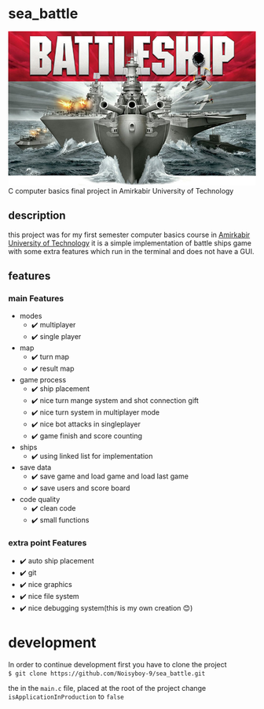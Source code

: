 # sea_battle
![banner](banner.jpg) <br>
C computer basics final project in Amirkabir University of Technology 
## description
this project was for my first semester computer basics course in [Amirkabir University of Technology](aut.ac.ir)
it is a simple implementation of battle ships game with some extra features which run in the terminal
and does not have a GUI.
  
## features
### main Features
- modes
    - :heavy_check_mark:  multiplayer
    - :heavy_check_mark:  single player
- map
    - :heavy_check_mark:  turn map
    - :heavy_check_mark:  result map
- game process
    - :heavy_check_mark:  ship placement
    - :heavy_check_mark:  nice turn mange system and shot connection gift
    - :heavy_check_mark:  nice turn system in multiplayer mode
    - :heavy_check_mark:  nice bot attacks in singleplayer
    - :heavy_check_mark:  game finish and score counting
- ships
    - :heavy_check_mark:  using linked list for implementation
- save data
   - :heavy_check_mark:  save game and load game and load last game
   - :heavy_check_mark:  save users and score board
- code quality
    - :heavy_check_mark:  clean code
    - :heavy_check_mark:  small functions
 
### extra point Features
- :heavy_check_mark: auto ship placement
- :heavy_check_mark: git
- :heavy_check_mark: nice graphics
- :heavy_check_mark:  nice file system
- :heavy_check_mark: nice debugging system(this is my own creation :blush:)


# development
In order to continue development first you have to clone the project  
`
$ git clone https://github.com/Noisyboy-9/sea_battle.git
`

the in the `main.c` file, placed at the root of the project change `isApplicationInProduction` to `false` 
